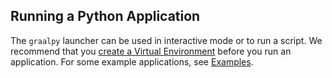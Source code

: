 <!-- ---
layout: learn
title: Running a Python Application
permalink: /guides/running_a_python_application/
toc: true
--- -->

## Running a Python Application

The `graalpy` launcher can be used in interactive mode or to run a script.
We recommend that you [create a Virtual Environment](/guides/creating_a_virtual_environment/) before you run an application.
For some example applications, see [Examples](/examples/).
